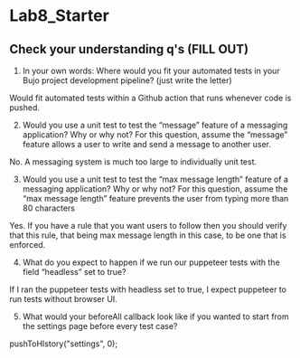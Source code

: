 # Lab8_Starter

## Check your understanding q's (FILL OUT)
1. In your own words: Where would you fit your automated tests in your Bujo project development pipeline? (just write the letter)

Would fit automated tests within a Github action that runs whenever code is pushed.

2. Would you use a unit test to test the “message” feature of a messaging application? Why or why not? For this question, assume the “message” feature allows a user to write and send a message to another user.

No. A messaging system is much too large to individually unit test.

3. Would you use a unit test to test the “max message length” feature of a messaging application? Why or why not? For this question, assume the “max message length” feature prevents the user from typing more than 80 characters

Yes. If you have a rule that you want users to follow then you should verify that this rule, that being max message length in this case, to be one that is enforced.

4. What do you expect to happen if we run our puppeteer tests with the field “headless” set to true?

If I ran the puppeteer tests with headless set to true, I expect puppeteer to run tests without browser UI.

5. What would your beforeAll callback look like if you wanted to start from the settings page before every test case?

pushToHIstory("settings", 0);